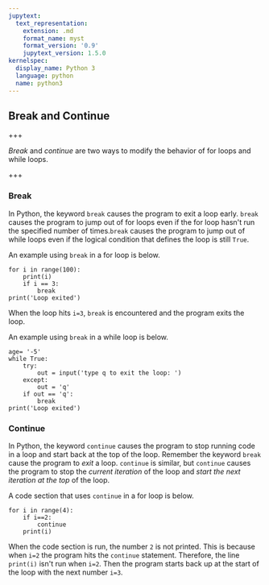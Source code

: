 ```yaml
---
jupytext:
  text_representation:
    extension: .md
    format_name: myst
    format_version: '0.9'
    jupytext_version: 1.5.0
kernelspec:
  display_name: Python 3
  language: python
  name: python3
---
```


## Break and Continue

+++

_Break_ and _continue_ are two ways to modify the behavior of for loops and while loops.

+++

### Break

In Python, the keyword ```break``` causes the program to exit a loop early. ```break``` causes the program to jump out of for loops even if the for loop hasn't run the specified number of times.```break``` causes the program to jump out of while loops even if the logical condition that defines the loop is still ```True```.

An example using ```break``` in a for loop is below.

```{code-cell} ipython3
for i in range(100):
    print(i)
    if i == 3:
        break
print('Loop exited')
```

When the loop hits ```i=3```, ```break``` is encountered and the program exits the loop. 

An example using ```break``` in a while loop is below.

```{code-cell} ipython3
age= '-5'
while True:
    try:
        out = input('type q to exit the loop: ')
    except:
        out = 'q'
    if out == 'q':
        break
print('Loop exited')
```

### Continue

In Python, the keyword ```continue``` causes the program to stop running code in a loop and start back at the top of the loop. Remember the keyword ```break``` cause the program to _exit_ a loop. ```continue``` is similar, but ```continue``` causes the program to stop the _current iteration_ of the loop and _start the next iteration at the top_ of the loop.

A code section that uses ```continue``` in a for loop is below.

```{code-cell} ipython3
for i in range(4):
    if i==2:
        continue
    print(i)
```

When the code section is run, the number ```2``` is not printed. This is because when ```i=2``` the program hits the  ```continue``` statement. Therefore, the line ```print(i)``` isn't run when ```i=2```. Then the program starts back up at the start of the loop with the next number ```i=3```.
